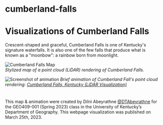# cumberland-falls
# Visualizations of Cumberland Falls
Crescent-shaped and graceful, Cumberland Falls is one of Kentucky's signature waterfalls. It is also one of the few falls that produce what is known as a "moonbow": a rainbow born from moonlight.

![Cumberland Falls Map](map.jpg)     
*Stylized map of a point cloud (LiDAR) rendering of Cumberland Falls.*

![Screenshot of animation](animation2.jpg) 
*Brief animation of Cumberland Fall's point cloud rendering:*
*[Cumberland Falls, Kentucky (LiDAR Visualization)](https://youtu.be/3kNxE7Cw_sk)*

#
This map & animation were created by Dilni Abeyrathne [@DTAbeyrathne](https://github.com/DTAbeyrathne) for the GEO409-001 (Spring 2023) class in the University of Kentucky’s Department of Geography. This webpage visualization was published on March 25th, 2023.